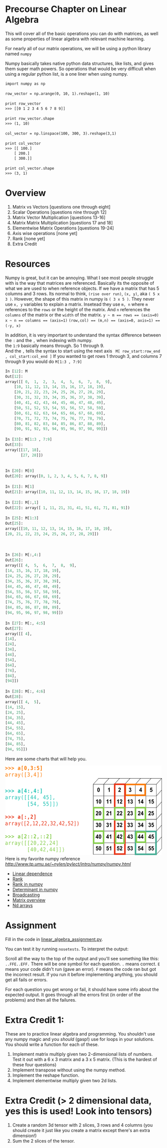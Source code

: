 Precourse Chapter on Linear Algebra
===================================
This will cover all of the basic operations you can do with matrices, as well as some properties of linear algebra with relevant machine learning.

For nearly all of our matrix operations, we will be using a python library named `numpy`

Numpy basically takes native python data structures, like lists, and gives them super math powers. So  operations that would be very difficult when using a regular python list, is a one liner when using numpy.  

```
import numpy as np

row_vector = np.arange(0, 10, 1).reshape(1, 10)

print row_vector
>>> [[0 1 2 3 4 5 6 7 8 9]]

print row_vector.shape
>>> (1, 10)

col_vector = np.linspace(100, 300, 3).reshape(3,1)

print col_vector
>>> [[ 100.]
    [ 200.]
    [ 300.]]

print col_vector.shape
>>> (3, 1)
```
Overview
==============================
1. Matrix vs Vectors  [questions one through eight]
2. Scalar Operations [questions nine through 12]
3. Matrix Vector Multiplication [questions 13-16]
4. Matrix Matrix Multiplication [questions 17 and 18]
5. Elementwise Matrix Operations [questions 19-24]
6. Axis wise operations [none yet]
7. Rank [none yet]
8. Extra Credit


Resources
====================
Numpy is great, but it can be annoying.  What I see most people struggle with is the way that matrices are referenced. Basically its the opposite of what we are used to when reference objects.  If we have a matrix that has 5 columns and 3 rows. Its normal to think, `(rise over run)`, `(x, y)`,  aka `( 5 x 3 )`.  However, the shape of this matrix in numpy is `( 3 x 5 )`. They never use `x, y` variables to explain a matrix. Insetead they use `m, n` where `m` references to the `rows` or the height of the matrix. And `n` references the `columns` of the matrix or the `width` of the matrix.
`y ~ m == rows == (axis=0)`
`x ~ n == columns == (axis=1)`
`(row,col) == (m,n) == (axis=0, axis=1) == (-y, x)`

In addition, it is very important to understand the syntax difference between the `:` and the `,` when indexing with numpy.  
the `1:9` basically means through. So 1 through 9.  
And the `,` tells the syntax to  start using the next axis
` M[ row_start:row_end , col_start:col_end ]`
If you wanted to get rows 1 through 3, and columns 7 through 9 you would do
`M[1:3 , 7:9]`

```python
In [12]: M
Out[12]:
array([[ 0,  1,  2,  3,  4,  5,  6,  7,  8,  9],
    [10, 11, 12, 13, 14, 15, 16, 17, 18, 19],
    [20, 21, 22, 23, 24, 25, 26, 27, 28, 29],
    [30, 31, 32, 33, 34, 35, 36, 37, 38, 39],
    [40, 41, 42, 43, 44, 45, 46, 47, 48, 49],
    [50, 51, 52, 53, 54, 55, 56, 57, 58, 59],
    [60, 61, 62, 63, 64, 65, 66, 67, 68, 69],
    [70, 71, 72, 73, 74, 75, 76, 77, 78, 79],
    [80, 81, 82, 83, 84, 85, 86, 87, 88, 89],
    [90, 91, 92, 93, 94, 95, 96, 97, 98, 99]])

In [33]: M[1:3 , 7:9]
Out[33]:
array([[17, 18],
       [27, 28]])


In [20]: M[0]
Out[20]: array([0, 1, 2, 3, 4, 5, 6, 7, 8, 9])

In [21]: M[1]
Out[21]: array([10, 11, 12, 13, 14, 15, 16, 17, 18, 19])

In [22]: M[:,1]
Out[22]: array([ 1, 11, 21, 31, 41, 51, 61, 71, 81, 91])

In [25]: M[1:3]
Out[25]:
array([[10, 11, 12, 13, 14, 15, 16, 17, 18, 19],
[20, 21, 22, 23, 24, 25, 26, 27, 28, 29]])



In [26]: M[:,4:]
Out[26]:
array([[ 4,  5,  6,  7,  8,  9],
[14, 15, 16, 17, 18, 19],
[24, 25, 26, 27, 28, 29],
[34, 35, 36, 37, 38, 39],
[44, 45, 46, 47, 48, 49],
[54, 55, 56, 57, 58, 59],
[64, 65, 66, 67, 68, 69],
[74, 75, 76, 77, 78, 79],
[84, 85, 86, 87, 88, 89],
[94, 95, 96, 97, 98, 99]])

In [27]: M[:, 4:5]
Out[27]:
array([[ 4],
[14],
[24],
[34],
[44],
[54],
[64],
[74],
[84],
[94]])

In [28]: M[:, 4:6]
Out[28]:
array([[ 4,  5],
[14, 15],
[24, 25],
[34, 35],
[44, 45],
[54, 55],
[64, 65],
[74, 75],
[84, 85],
[94, 95]])
```

Here are some charts that will help you.

![](images/numpy_fancy_indexing.png)
Here is my favorite numpy reference *http://www.tp.umu.se/~nylen/pylect/intro/numpy/numpy.html*
* [Linear dependence](http://www.math.oregonstate.edu/home/programs/undergrad/CalculusQuestStudyGuides/vcalc/lindep/lindep.html)
* [Rank](http://www.cliffsnotes.com/math/algebra/linear-algebra/real-euclidean-vector-spaces/the-rank-of-a-matrix)
* [Rank in numpy](http://docs.scipy.org/doc/numpy-dev/reference/generated/numpy.linalg.matrix_rank.html)
* [Determinant in numpy](http://docs.scipy.org/doc/numpy/reference/generated/numpy.linalg.det.html)
* [Broadcasting](http://docs.scipy.org/doc/numpy/user/basics.broadcasting.html)
* [Matrix overview](http://cs229.stanford.edu/section/cs229-linalg.pdf)
* [Nd arrays](http://docs.scipy.org/doc/numpy/reference/arrays.ndarray.html)

Assignment
==========================
Fill in the code in [linear_algebra_assignment.py](linear_algebra_assignment.py).

You can test it by running `nosetests`. To interpret the output:

Scroll all the way to the top of the output and you'll see something like this:
`..FFE..EFF.` There will be one symbol for each question. `.` means correct. `E` means your code didn't run (gave an error). `F` means the code ran but got the incorrect result. If you run it before implementing anything, you should get all fails or errors.

For each question you get wrong or fail, it should have some info about the expected output. It goes through all the errors first (in order of the problems) and then all the failures.

Extra Credit 1:
===========================
These are to practice linear algebra and programming. You shouldn't use any numpy magic and you *should* (gasp!) use for loops in your solutions. You should write a function for each of these.

1. Implement matrix multiply given two 2-dimensional lists of numbers. Test it out with a 6 x 3 matrix and a 3 x 5 matrix. (This is the hardest of these four questions)
2. Implement transpose without using the numpy method.
3. Implement the reshape function.
4. Implement elementwise multiply given two 2d lists.


Extra Credit (> 2 dimensional data, yes this is used! Look into tensors)
===========================
1. Create a random 3d tensor with 2 slices, 3 rows and 4 columns (you should create it just like you create a matrix except there's an extra dimension!)
2. Sum the 2 slices of the tensor.
